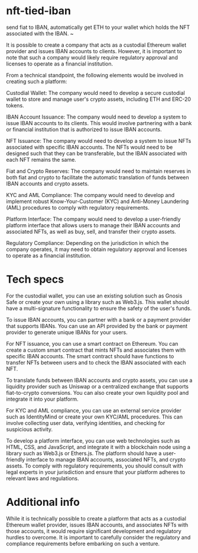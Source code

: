 # nft-tied-iban
send fiat to IBAN, automatically get ETH to your wallet which holds the NFT associated with the IBAN.
~

It is possible to create a company that acts as a custodial Ethereum wallet provider and issues IBAN accounts to clients. However, it is important to note that such a company would likely require regulatory approval and licenses to operate as a financial institution.

From a technical standpoint, the following elements would be involved in creating such a platform:

Custodial Wallet: The company would need to develop a secure custodial wallet to store and manage user's crypto assets, including ETH and ERC-20 tokens.

IBAN Account Issuance: The company would need to develop a system to issue IBAN accounts to its clients. This would involve partnering with a bank or financial institution that is authorized to issue IBAN accounts.

NFT Issuance: The company would need to develop a system to issue NFTs associated with specific IBAN accounts. The NFTs would need to be designed such that they can be transferable, but the IBAN associated with each NFT remains the same.

Fiat and Crypto Reserves: The company would need to maintain reserves in both fiat and crypto to facilitate the automatic translation of funds between IBAN accounts and crypto assets.

KYC and AML Compliance: The company would need to develop and implement robust Know-Your-Customer (KYC) and Anti-Money Laundering (AML) procedures to comply with regulatory requirements.

Platform Interface: The company would need to develop a user-friendly platform interface that allows users to manage their IBAN accounts and associated NFTs, as well as buy, sell, and transfer their crypto assets.

Regulatory Compliance: Depending on the jurisdiction in which the company operates, it may need to obtain regulatory approval and licenses to operate as a financial institution.

# Tech specs

For the custodial wallet, you can use an existing solution such as Gnosis Safe or create your own using a library such as Web3.js. This wallet should have a multi-signature functionality to ensure the safety of the user's funds.

To issue IBAN accounts, you can partner with a bank or a payment provider that supports IBANs. You can use an API provided by the bank or payment provider to generate unique IBANs for your users.

For NFT issuance, you can use a smart contract on Ethereum. You can create a custom smart contract that mints NFTs and associates them with specific IBAN accounts. The smart contract should have functions to transfer NFTs between users and to check the IBAN associated with each NFT.

To translate funds between IBAN accounts and crypto assets, you can use a liquidity provider such as Uniswap or a centralized exchange that supports fiat-to-crypto conversions. You can also create your own liquidity pool and integrate it into your platform.

For KYC and AML compliance, you can use an external service provider such as IdentityMind or create your own KYC/AML procedures. This can involve collecting user data, verifying identities, and checking for suspicious activity.

To develop a platform interface, you can use web technologies such as HTML, CSS, and JavaScript, and integrate it with a blockchain node using a library such as Web3.js or Ethers.js. The platform should have a user-friendly interface to manage IBAN accounts, associated NFTs, and crypto assets.
To comply with regulatory requirements, you should consult with legal experts in your jurisdiction and ensure that your platform adheres to relevant laws and regulations.

# Additional info

While it is technically possible to create a platform that acts as a custodial Ethereum wallet provider, issues IBAN accounts, and associates NFTs with those accounts, it would require significant development and regulatory hurdles to overcome. It is important to carefully consider the regulatory and compliance requirements before embarking on such a venture.
